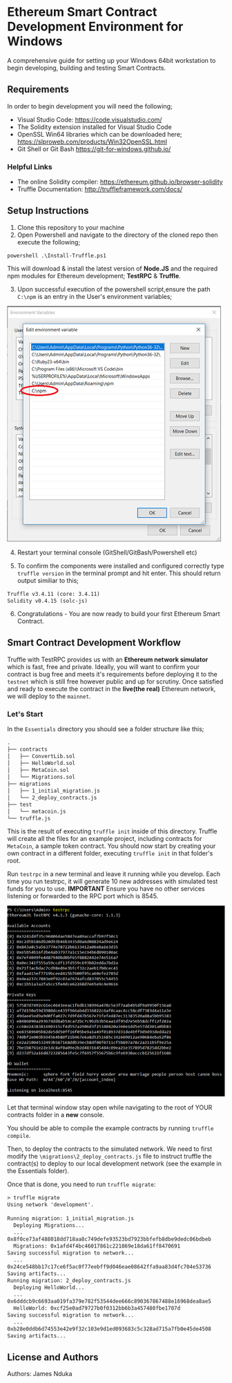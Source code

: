 # Ethereum Smart Contract Development Environment for Windows

A comprehensive guide for setting up your Windows 64bit workstation to begin developing, building and testing Smart Contracts.

## Requirements
In order to begin development you will need the following;

* Visual Studio Code: https://code.visualstudio.com/ 
* The Solidity extension installed for Visual Studio Code
* OpenSSL Win64 libraries which can be downloaded here; https://slproweb.com/products/Win32OpenSSL.html
* Git Shell or Git Bash https://git-for-windows.github.io/ 

### Helpful Links
* The online Solidity compiler: https://ethereum.github.io/browser-solidity
* Truffle Documentation: http://truffleframework.com/docs/ 

## Setup Instructions
1. Clone this repository to your machine
2. Open Powershell and navigate to the directory of the cloned repo then execute the following;
```
powershell .\Install-Truffle.ps1 
```
This will download & install the latest version of **Node.JS** and the required npm modules for Ethereum development; **TestRPC** & **Truffle**.

3. Upon successful execution of the powershell script,ensure the path ```C:\npm``` is an entry in the User's environment variables;

![Screenshot](img001.png)

4. Restart your terminal console (GitShell/GitBash/Powershell etc)

5. To confirm the components were installed and configured correctly type ```truffle version``` in the terminal prompt and hit enter. This should return output similiar to this;
```
Truffle v3.4.11 (core: 3.4.11)
Solidity v0.4.15 (solc-js)
```
6. Congratulations - You are now ready to build your first Ethereum Smart Contract.

## Smart Contract Development Workflow
Truffle with TestRPC provides us with an **Ethereum network simulator** which is fast, free and private. Ideally, you will want to confirm your contract is bug free and meets it's requirements before deploying it to the ```testnet``` which is still free however public and up for scrutiny. Once satisfied and ready to execute the contract in the **live(the real)** Ethereum network, we will deploy to the ```mainnet```.

### Let's Start
In the ```Essentials``` directory you should see a folder structure like this;

```
.
├── contracts
│   ├── ConvertLib.sol
│   ├── HelloWorld.sol
│   ├── MetaCoin.sol
│   └── Migrations.sol
├── migrations
│   ├── 1_initial_migration.js
│   └── 2_deploy_contracts.js
├── test
│   └── metacoin.js
└── truffle.js
```

This is the result of executing ```truffle init``` inside of this directory. Truffle will create all the files for an example project, including contracts for ```MetaCoin```, a sample token contract. You should now start by creating your own contract in a different folder, executing ```truffle init``` in that folder's root.

Run ```testrpc``` in a new terminal and leave it running while you develop. Each time you run testrpc, it will generate 10 new addresses with simulated test funds for you to use. **IMPORTANT** Ensure you have no other services listening or forwarded to the RPC port which is 8545.

![Screenshot](img002.png)

Let that terminal window stay open while navigating to the root of YOUR contracts folder in a **new** console.

You should be able to compile the example contracts by running ```truffle compile```. 

Then, to deploy the contracts to the simulated network. We need to first modify the ```\migrations\2_deploy_contracts.js``` file to instruct truffle the contract(s) to deploy to our local development network (see the example in the Essentials folder).

Once that is done, you need to run ```truffle migrate```:

```
> truffle migrate
Using network 'development'.

Running migration: 1_initial_migration.js
  Deploying Migrations...
  ... 0x8f0ce73af488018dd718aa8c749defe93523bd7923bbfefb8dbe9dedc06bdbeb
  Migrations: 0x1afd4f4bc46017861c221869e18da61ff8470691
Saving successful migration to network...
  ... 0x24ce548bb17c17ce6f5ac0f77eebff9d046eae08642ffa9aa83d4fc704e53736
Saving artifacts...
Running migration: 2_deploy_contracts.js
  Deploying HelloWorld...
  ... 0x6dddcb9c6693aa019fa379e782f53544dee666c890367867488e16968dea8ae5
  HelloWorld: 0xcf25e0ad79727b0f0312bb6b3a457480fbe1707d
Saving successful migration to network...
  ... 0xb28e0ddb6d74553e42e9f32c103e9d1ed093683c5c328ad715a7fb0e45de4508
Saving artifacts...
```



## License and Authors

Authors: James Nduka 